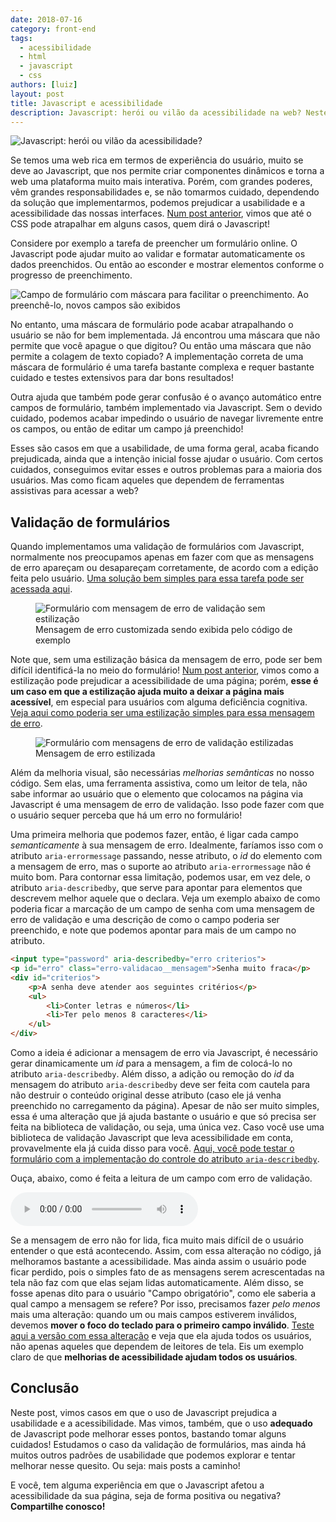 ```yaml
---
date: 2018-07-16
category: front-end
tags:
  - acessibilidade
  - html
  - javascript
  - css
authors: [luiz]
layout: post
title: Javascript e acessibilidade
description: Javascript: herói ou vilão da acessibilidade na web? Neste post, vamos discutir que cuidados precisamos tomar para que o Javascript não se torne fogo amigo na luta por uma web mais acessível.
---
```


![Javascript: herói ou vilão da acessibilidade?](../images/javascript-e-a11y-capa.jpg)

Se temos uma web rica em termos de experiência do usuário, muito se deve ao Javascript, que nos permite criar componentes dinâmicos e torna a web uma plataforma muito mais interativa. Porém, com grandes poderes, vêm grandes responsabilidades e, se não tomarmos cuidado, dependendo da solução que implementarmos, podemos prejudicar a usabilidade e a acessibilidade das nossas interfaces. [Num post anterior](/um-pouco-sobre-css-js-a11y/), vimos que até o CSS pode atrapalhar em alguns casos, quem dirá o Javascript!

Considere por exemplo a tarefa de preencher um formulário online. O Javascript pode ajudar muito ao validar e formatar automaticamente os dados preenchidos. Ou então ao esconder e mostrar elementos conforme o progresso de preenchimento.

![Campo de formulário com máscara para facilitar o preenchimento. Ao preenchê-lo, novos campos são exibidos](../images/javascript-e-a11y-1.gif)

No entanto, uma máscara de formulário pode acabar atrapalhando o usuário se não for bem implementada. Já encontrou uma máscara que não permite que você apague o que digitou? Ou então uma máscara que não permite a colagem de texto copiado? A implementação correta de uma máscara de formulário é uma tarefa bastante complexa e requer bastante cuidado e testes extensivos para dar bons resultados!

Outra ajuda que também pode gerar confusão é o avanço automático entre campos de formulário, também implementado via Javascript. Sem o devido cuidado, podemos acabar impedindo o usuário de navegar livremente entre os campos, ou então de editar um campo já preenchido!

Esses são casos em que a usabilidade, de uma forma geral, acaba ficando prejudicada, ainda que a intenção inicial fosse ajudar o usuário. Com certos cuidados, conseguimos evitar esses e outros problemas para a maioria dos usuários. Mas como ficam aqueles que dependem de ferramentas assistivas para acessar a web?

## Validação de formulários

Quando implementamos uma validação de formulários com Javascript, normalmente nos preocupamos apenas em fazer com que as mensagens de erro apareçam ou desapareçam corretamente, de acordo com a edição feita pelo usuário. <a href='https://codepen.io/lreal/pen/pLKrRP' target='_blank'>Uma solução bem simples para essa tarefa pode ser acessada aqui</a>.

<figure>
  <img src='../images/javascript-e-a11y-2.png' alt='Formulário com mensagem de erro de validação sem estilização'>
  <figcaption>Mensagem de erro customizada sendo exibida pelo código de exemplo</figcaption>
</figure>

Note que, sem uma estilização básica da mensagem de erro, pode ser bem difícil identificá-la no meio do formulário! [Num post anterior](/um-pouco-sobre-css-js-a11y/), vimos como a estilização pode prejudicar a acessibilidade de uma página; porém, **esse é um caso em que a estilização ajuda muito a deixar a página mais acessível**, em especial para usuários com alguma deficiência cognitiva. <a href='https://codepen.io/lreal/pen/jzKLLB' target='_blank'>Veja aqui como poderia ser uma estilização simples para essa mensagem de erro</a>.

<figure>
  <img src='../images/javascript-e-a11y-3.png' alt='Formulário com mensagens de erro de validação estilizadas'>
  <figcaption>Mensagem de erro estilizada</figcaption>
</figure>

Além da melhoria visual, são necessárias *melhorias semânticas* no nosso código. Sem elas, uma ferramenta assistiva, como um leitor de tela, não sabe informar ao usuário que o elemento que colocamos na página via Javascript é uma mensagem de erro de validação. Isso pode fazer com que o usuário sequer perceba que há um erro no formulário!

Uma primeira melhoria que podemos fazer, então, é ligar cada campo *semanticamente* à sua mensagem de erro. Idealmente, faríamos isso com o atributo `aria-errormessage` passando, nesse atributo, o *id* do elemento com a mensagem de erro, mas o suporte ao atributo `aria-errormessage` não é muito bom. Para contornar essa limitação, podemos usar, em vez dele, o atributo `aria-describedby`, que serve para apontar para elementos que descrevem melhor aquele que o declara. Veja um exemplo abaixo de como poderia ficar a marcação de um campo de senha com uma mensagem de erro de validação e uma descrição de como o campo poderia ser preenchido, e note que podemos apontar para mais de um campo no atributo.

```html
<input type="password" aria-describedby="erro criterios">
<p id="erro" class="erro-validacao__mensagem">Senha muito fraca</p>
<div id="criterios">
	<p>A senha deve atender aos seguintes critérios</p>
	<ul>
		<li>Conter letras e números</li>
		<li>Ter pelo menos 8 caracteres</li>
	</ul>
</div>
```

Como a ideia é adicionar a mensagem de erro via Javascript, é necessário gerar dinamicamente um *id* para a mensagem, a fim de colocá-lo no atributo `aria-describedby`. Além disso, a adição ou remoção do *id* da mensagem do atributo `aria-describedby` deve ser feita com cautela para não destruir o conteúdo original desse atributo (caso ele já venha preenchido no carregamento da página). Apesar de não ser muito simples, essa é uma alteração que já ajuda bastante o usuário e que só precisa ser feita na biblioteca de validação, ou seja, uma única vez. Caso você use uma biblioteca de validação Javascript que leva acessibilidade em conta, provavelmente ela já cuida disso para você. <a href='https://codepen.io/lreal/pen/PRaKBN' target='_blank'>Aqui, você pode testar o formulário com a implementação do controle do atributo `aria-describedby`</a>.

Ouça, abaixo, como é feita a leitura de um campo com erro de validação.

<audio controls src="../audios/javascript-e-a11y-1.mp3"></audio>

Se a mensagem de erro não for lida, fica muito mais difícil de o usuário entender o que está acontecendo. Assim, com essa alteração no código, já melhoramos bastante a acessibilidade. Mas ainda assim o usuário pode ficar perdido, pois o simples fato de as mensagens serem acrescentadas na tela não faz com que elas sejam lidas automaticamente. Além disso, se fosse apenas dito para o usuário "Campo obrigatório", como ele saberia a qual campo a mensagem se refere? Por isso, precisamos fazer *pelo menos* mais uma alteração: quando um ou mais campos estiverem inválidos, devemos **mover o foco do teclado para o primeiro campo inválido**. <a href='https://codepen.io/lreal/pen/wmXrWr' target='_blank'>Teste aqui a versão com essa alteração</a> e veja que ela ajuda todos os usuários, não apenas aqueles que dependem de leitores de tela. Eis um exemplo claro de que **melhorias de acessibilidade ajudam todos os usuários**.

## Conclusão

Neste post, vimos casos em que o uso de Javascript prejudica a usabilidade e a acessibilidade. Mas vimos, também, que o uso **adequado** de Javascript pode melhorar esses pontos, bastando tomar alguns cuidados! Estudamos o caso da validação de formulários, mas ainda há muitos outros padrões de usabilidade que podemos explorar e tentar melhorar nesse quesito. Ou seja: mais posts a caminho!

E você, tem alguma experiência em que o Javascript afetou a acessibilidade da sua página, seja de forma positiva ou negativa? **Compartilhe conosco!**
